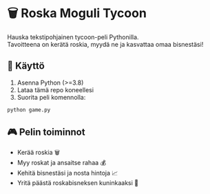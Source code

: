 # 🗑️ Roska Moguli Tycoon

Hauska tekstipohjainen tycoon-peli Pythonilla.  
Tavoitteena on kerätä roskia, myydä ne ja kasvattaa omaa bisnestäsi!

## 🚀 Käyttö

1. Asenna Python (>=3.8)
2. Lataa tämä repo koneellesi
3. Suorita peli komennolla:

```bash
python game.py
```

## 🎮 Pelin toiminnot

- Kerää roskia 🗑️
- Myy roskat ja ansaitse rahaa 💰
- Kehitä bisnestäsi ja nosta hintoja 📈
- Yritä päästä roskabisneksen kuninkaaksi 👑
